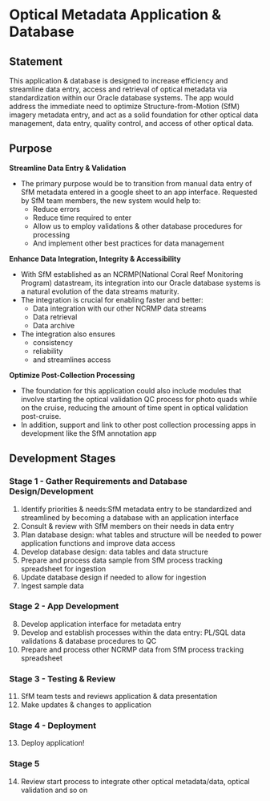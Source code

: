 #
# **Optical Metadata Application & Database**

## **Statement**

This application & database is designed to increase efficiency and streamline data entry, access and retrieval of optical metadata via standardization within our Oracle database systems. The app would address the immediate need to optimize Structure-from-Motion (SfM) imagery metadata entry, and act as a solid foundation for other optical data management, data entry, quality control, and access of other optical data.

## **Purpose**

**Streamline Data Entry & Validation**

- The primary purpose would be to transition from manual data entry of SfM metadata entered in a google sheet to an app interface. Requested by SfM team members, the new system would help to:
  - Reduce errors
  - Reduce time required to enter
  - Allow us to employ validations & other database procedures for processing
  - And implement other best practices for data management

**Enhance Data Integration, Integrity & Accessibility**

- With SfM established as an NCRMP(National Coral Reef Monitoring Program) datastream, its integration into our Oracle database systems is a natural evolution of the data streams maturity.
- The integration is crucial for enabling faster and better:
  - Data integration with our other NCRMP data streams
  - Data retrieval
  - Data archive
- The integration also ensures
  - consistency
  - reliability
  - and streamlines access

**Optimize Post-Collection Processing**

- The foundation for this application could also include modules that involve starting the optical validation QC process for photo quads while on the cruise, reducing the amount of time spent in optical validation post-cruise.
- In addition, support and link to other post collection processing apps in development like the SfM annotation app

## **Development Stages**
### Stage 1 - Gather Requirements and Database Design/Development
1. Identify priorities & needs:SfM metadata entry to be standardized and streamlined by becoming a database with an application interface
2. Consult & review with SfM members on their needs in data entry
3. Plan database design: what tables and structure will be needed to power application functions and improve data access
4. Develop database design: data tables and data structure
5. Prepare and process data sample from SfM process tracking spreadsheet for ingestion
6. Update database design if needed to allow for ingestion
7. Ingest sample data
### Stage 2 - App Development

8. Develop application interface for metadata entry
9. Develop and establish processes within the data entry: PL/SQL data validations & database procedures to QC
10. Prepare and process other NCRMP data from SfM process tracking spreadsheet
### Stage 3 - Testing & Review
11. SfM team tests and reviews application & data presentation
12. Make updates & changes to application
### Stage 4 - Deployment
13. Deploy application!
### Stage 5
14. Review start process to integrate other optical metadata/data, optical validation and so on
